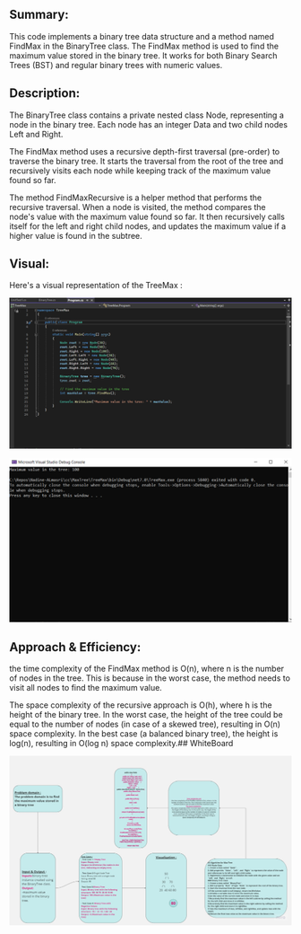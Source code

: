 ## Summary:
This code implements a binary tree data structure and a method named FindMax in the BinaryTree class. The FindMax method is used to find the maximum value stored in the binary tree. It works for both Binary Search Trees (BST) and regular binary trees with numeric values.
## Description:
The BinaryTree class contains a private nested class Node, representing a node in the binary tree. Each node has an integer Data and two child nodes Left and Right.

The FindMax method uses a recursive depth-first traversal (pre-order) to traverse the binary tree. It starts the traversal from the root of the tree and recursively visits each node while keeping track of the maximum value found so far.

The method FindMaxRecursive is a helper method that performs the recursive traversal. When a node is visited, the method compares the node's value with the maximum value found so far. It then recursively calls itself for the left and right child nodes, and updates the maximum value if a higher value is found in the subtree.
## Visual:
Here's a visual representation of the TreeMax :

![](./cc16-1.PNG)

![](./cc16-2.PNG)
## Approach & Efficiency:
 the time complexity of the FindMax method is O(n), where n is the number of nodes in the tree. This is because in the worst case, the method needs to visit all nodes to find the maximum value.

The space complexity of the recursive approach is O(h), where h is the height of the binary tree. In the worst case, the height of the tree could be equal to the number of nodes (in case of a skewed tree), resulting in O(n) space complexity. In the best case (a balanced binary tree), the height is log(n), resulting in O(log n) space complexity.## WhiteBoard   

![](./cc16-3.jpg)
